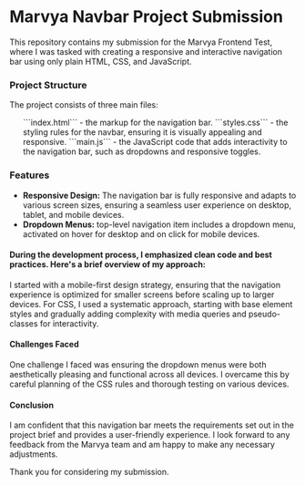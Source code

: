 <h1>Marvya Navbar Project Submission</h1>
<p>This repository contains my submission for the Marvya Frontend Test, where I was tasked with creating a responsive and interactive navigation bar using only plain HTML, CSS, and JavaScript.</p>

<h3>Project Structure</h3>
<p>The project consists of three main files:</p>

<ul>
```index.html``` - the markup for the navigation bar.
```styles.css``` - the styling rules for the navbar, ensuring it is visually appealing and responsive.
```main.js``` - the JavaScript code that adds interactivity to the navigation bar, such as dropdowns and responsive toggles.
</ul>
<h3>Features</h3>
<ul>
<li><strong>Responsive Design:</strong> The navigation bar is fully responsive and adapts to various screen sizes, ensuring a seamless user experience on desktop, tablet, and mobile devices.</li>
<li><strong>Dropdown Menus:</strong> top-level navigation item includes a dropdown menu, activated on hover for desktop and on click for mobile devices.</li>
</ul>

<h4>During the development process, I emphasized clean code and best practices. Here's a brief overview of my approach:</h4>
<p>
I started with a mobile-first design strategy, ensuring that the navigation experience is optimized for smaller screens before scaling up to larger devices.
For CSS, I used a systematic approach, starting with base element styles and gradually adding complexity with media queries and pseudo-classes for interactivity.
</p>

<h4>Challenges Faced</h4>
<p>One challenge I faced was ensuring the dropdown menus were both aesthetically pleasing and functional across all devices. I overcame this by careful planning of the CSS rules and thorough testing on various devices.</p>

<h4>Conclusion</h4>
<p>I am confident that this navigation bar meets the requirements set out in the project brief and provides a user-friendly experience. I look forward to any feedback from the Marvya team and am happy to make any necessary adjustments.</p>

<p>Thank you for considering my submission.</p>
